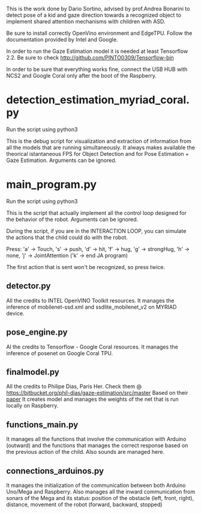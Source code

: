 
This is the work done by Dario Sortino, advised by prof.Andrea Bonarini to detect pose of a kid and gaze direction towards a recognized object to implement shared attention mechanisms with children with ASD.

Be sure to install correctly OpenVino environment and EdgeTPU. Follow the documentation provided by Intel and Google.

In order to run the Gaze Estimation model it is needed at least Tensorflow 2.2. Be sure to check http://github.com/PINTO0309/Tensorflow-bin

In order to be sure that everything works fine, connect the USB HUB with NCS2 and Google Coral only after the boot of the Raspberry.

# detection_estimation_myriad_coral.py
Run the script using python3

This is the debug script for visualization and extraction of information from all the models that are running simultaneously.
It always makes available the theorical istantaneous FPS for Object Detection and for Pose Estimation + Gaze Estimation. Arguments can be ignored.

# main_program.py
Run the script using python3

This is the script that actually implement all the control loop designed for the behavior of the robot. Arguments can be ignored.

During the script, if you are in the INTERACTION LOOP, you can simulate the actions that the child could do with the robot.

Press: 'a' -> Touch, 's' -> push, 'd' -> hit, 'f' -> hug, 'g' -> strongHug, 'h' -> none, 'j' -> JointAttention ('k' -> end JA program)

The first action that is sent won't be recognized, so press twice.

## detector.py

All the credits to INTEL OpenVINO Toolkit resources.
It manages the inference of mobilenet-ssd.xml and ssdlite_mobilenet_v2 on MYRIAD device.

## pose_engine.py

Al the credits to Tensorflow - Google Coral resources.
It manages the inference of posenet on Google Coral TPU.

## finalmodel.py

All the credits to Philipe Dias, Paris Her. Check them @ https://bitbucket.org/phil-dias/gaze-estimation/src/master
Based on their [paper](https://openacces.thecvf.com/content_WACV_2020/papers/Dias_Gaze_Estimation_for_Assisted_Living_Environments_WACV_2020_paper.pdf)
It creates model and manages the weights of the net that is run locally on Raspberry.

## functions_main.py

It manages all the functions that involve the communication with Arduino (outward) and the functions that manages the
correct response based on the previous action of the child. Also sounds are managed here.

## connections_arduinos.py

It manages the initialization of the communication between both Arduino Uno/Mega and Raspberry. Also manages all the
inward communication from sonars of the Mega and its status: position of the obstacle (left, front, right), distance, movement 
of the robot (forward, backward, stopped)
